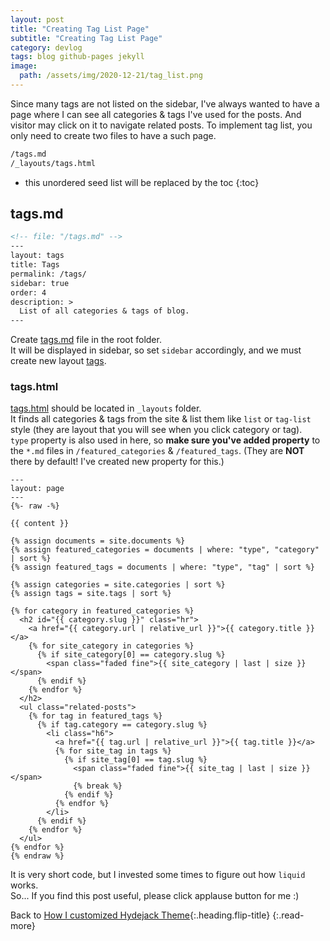 ```yaml
---
layout: post
title: "Creating Tag List Page"
subtitle: "Creating Tag List Page"
category: devlog
tags: blog github-pages jekyll
image:
  path: /assets/img/2020-12-21/tag_list.png
---
```


Since many tags are not listed on the sidebar, I've always wanted to have a page where I can see all categories & tags I've used for the posts. And visitor may click on it to navigate related posts. To implement tag list, you only need to create two files to have a such page.

<!--more-->

```default
/tags.md
/_layouts/tags.html
```

* this unordered seed list will be replaced by the toc
{:toc}

## tags.md

```markdown
<!-- file: "/tags.md" -->
---
layout: tags
title: Tags
permalink: /tags/
sidebar: true
order: 4
description: >
  List of all categories & tags of blog.
---
```

Create [tags.md](https://github.com/LazyRen/LazyRen.github.io/blob/master/tags.md) file in the root folder.<br>
It will be displayed in sidebar, so set `sidebar` accordingly, and we must create new layout [tags](#tagshtml).

### tags.html

[tags.html](https://github.com/LazyRen/LazyRen.github.io/blob/master/_layouts/tags.html) should be located in `_layouts` folder.<br>
It finds all categories & tags from the site & list them like `list` or `tag-list` style (they are layout that you will see when you click category or tag).<br>
`type` property is also used in here, so **make sure you've added property** to the `*.md` files in `/featured_categories` & `/featured_tags`. (They are **NOT** there by default! I've created new property for this.)

```liquid
---
layout: page
---
{%- raw -%}

{{ content }}

{% assign documents = site.documents %}
{% assign featured_categories = documents | where: "type", "category" | sort %}
{% assign featured_tags = documents | where: "type", "tag" | sort %}

{% assign categories = site.categories | sort %}
{% assign tags = site.tags | sort %}

{% for category in featured_categories %}
  <h2 id="{{ category.slug }}" class="hr">
    <a href="{{ category.url | relative_url }}">{{ category.title }}</a>
    {% for site_category in categories %}
      {% if site_category[0] == category.slug %}
        <span class="faded fine">{{ site_category | last | size }}</span>
      {% endif %}
    {% endfor %}
  </h2>
  <ul class="related-posts">
    {% for tag in featured_tags %}
      {% if tag.category == category.slug %}
        <li class="h6">
          <a href="{{ tag.url | relative_url }}">{{ tag.title }}</a>
          {% for site_tag in tags %}
            {% if site_tag[0] == tag.slug %}
              <span class="faded fine">{{ site_tag | last | size }}</span>
              {% break %}
            {% endif %}
          {% endfor %}
        </li>
      {% endif %}
    {% endfor %}
  </ul>
{% endfor %}
{% endraw %}
```

It is very short code, but I invested some times to figure out how `liquid` works.<br>
So... If you find this post useful, please click applause button for me :)

Back to [How I customized Hydejack Theme](how-i-customized-hydejack-theme){:.heading.flip-title}
{:.read-more}

